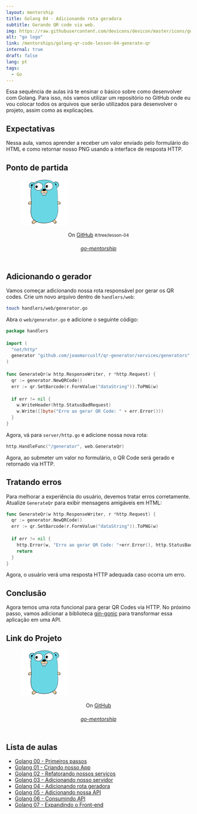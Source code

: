 ```yaml
---
layout: mentorship
title: Golang 04 - Adicionando rota geradora
subtitle: Gerando QR code via web.
img: https://raw.githubusercontent.com/devicons/devicon/master/icons/go/go-original.svg
alt: "go logo"
link: /mentorships/golang-qr-code-lesson-04-generate-qr
internal: true
draft: false
lang: pt
tags:
  - Go
---
```


Essa sequência de aulas irá te ensinar o básico sobre como desenvolver com Golang. Para isso, nós vamos utilizar um repositório no GitHub onde eu vou colocar todos os arquivos que serão utilizados para desenvolver o projeto, assim como as explicações.

## Expectativas

Nessa aula, vamos aprender a receber um valor enviado pelo formulário do HTML e como retornar nosso PNG usando a interface de resposta HTTP.

## Ponto de partida

<article class="project-card" data-gh-project="joaomarcuslf/go-mentorship">
  <figure class="project-card-image">
    <p class="image">
      <img src="https://raw.githubusercontent.com/devicons/devicon/master/icons/go/go-original.svg" alt="go logo" width="128" height="128" />
    </p>
  </figure>
  <div class="project-card-content">
    <header class="project-card-header">
      <p class="project-card-subtitle">
        On <a target="blank" href="https://github.com/joaomarcuslf/go-mentorship/tree/lesson-04" title="View on GitHub">GitHub</a>
        <small>#/tree/lesson-04</small>
      </p>
      <a target="blank" href="https://github.com/joaomarcuslf/go-mentorship/tree/lesson-04" title="View on GitHub">
        <h6 class="project-card-title">go-mentorship</h6>
      </a>
    </header>
  </div>
</article>

## Adicionando o gerador

Vamos começar adicionando nossa rota responsável por gerar os QR codes. Crie um novo arquivo dentro de `handlers/web`:

```bash
touch handlers/web/generator.go
```

Abra o `web/generator.go` e adicione o seguinte código:

```go
package handlers

import (
  "net/http"
  generator "github.com/joaomarcuslf/qr-generator/services/generators"
)

func GenerateQr(w http.ResponseWriter, r *http.Request) {
  qr := generator.NewQRCode()
  err := qr.SetBarcode(r.FormValue("dataString")).ToPNG(w)

  if err != nil {
    w.WriteHeader(http.StatusBadRequest)
    w.Write([]byte("Erro ao gerar QR Code: " + err.Error()))
  }
}
```

Agora, vá para `server/http.go` e adicione nossa nova rota:

```go
http.HandleFunc("/generator", web.GenerateQr)
```

Agora, ao submeter um valor no formulário, o QR Code será gerado e retornado via HTTP.

## Tratando erros

Para melhorar a experiência do usuário, devemos tratar erros corretamente. Atualize `GenerateQr` para exibir mensagens amigáveis em HTML:

```go
func GenerateQr(w http.ResponseWriter, r *http.Request) {
  qr := generator.NewQRCode()
  err := qr.SetBarcode(r.FormValue("dataString")).ToPNG(w)

  if err != nil {
    http.Error(w, "Erro ao gerar QR Code: "+err.Error(), http.StatusBadRequest)
    return
  }
}
```

Agora, o usuário verá uma resposta HTTP adequada caso ocorra um erro.

## Conclusão

Agora temos uma rota funcional para gerar QR Codes via HTTP. No próximo passo, vamos adicionar a biblioteca [gin-gonic](https://github.com/gin-gonic/gin) para transformar essa aplicação em uma API.

## Link do Projeto

<article class="project-card" data-gh-project="joaomarcuslf/go-mentorship">
  <figure class="project-card-image">
    <p class="image">
      <img src="https://raw.githubusercontent.com/devicons/devicon/master/icons/go/go-original.svg" alt="go logo" width="128" height="128" />
    </p>
  </figure>
  <div class="project-card-content">
    <header class="project-card-header">
      <p class="project-card-subtitle">
        On <a target="blank" href="https://github.com/joaomarcuslf/go-mentorship" title="View on GitHub">GitHub</a>
      </p>
      <a target="blank" href="https://github.com/joaomarcuslf/go-mentorship" title="View on GitHub">
        <h6 class="project-card-title">go-mentorship</h6>
      </a>
    </header>
  </div>
</article>

## Lista de aulas

- [Golang 00 - Primeiros passos](/mentorships/golang-qr-code-lesson-00-getting-started)
- [Golang 01 - Criando nosso App](/mentorships/golang-qr-code-lesson-01-creating-app)
- [Golang 02 - Refatorando nossos serviços](/mentorships/golang-qr-code-lesson-02-refactoring)
- [Golang 03 - Adicionando nosso servidor](/mentorships/golang-qr-code-lesson-03-web-server)
- [Golang 04 - Adicionando rota geradora](/mentorships/golang-qr-code-lesson-04-generate-qr)
- [Golang 05 - Adicionando nossa API](/mentorships/golang-qr-code-lesson-05-add-api)
- [Golang 06 - Consumindo API](/mentorships/golang-qr-code-lesson-06-consuming-api)
- [Golang 07 - Expandindo o Front-end](/mentorships/golang-qr-code-lesson-07-expanding-the-front-end)

